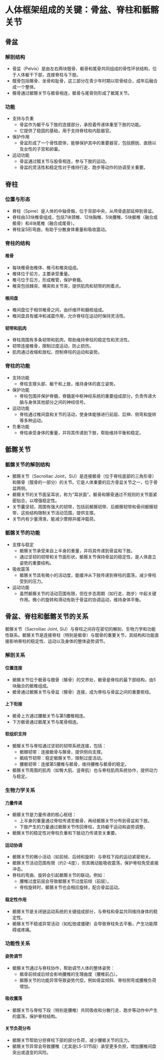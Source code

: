 # 人体框架组成的关键：骨盆、脊柱和骶髂关节

## 骨盆

### 解剖结构

- 骨盆（Pelvis）是由左右两块髋骨、骶骨和尾骨共同组成的骨性环状结构，位于人体躯干下部，连接脊柱与下肢。
- 髋骨包括髂骨、坐骨和耻骨，这三部分在青少年时期以软骨结合，成年后融合成一个整体。
- 髂骨通过骶髂关节与骶骨相连，骶骨与尾骨则形成了骶尾关节。

### 功能

- 支持与负重
  - 骨盆作为躯干与下肢的连接部分，承担着传递体重至下肢的功能。
  - 它提供了稳固的基础，用于支持脊柱和内脏器官。
- 保护作用
  - 骨盆形成了一个骨性腔体，能够保护其中的重要器官，包括膀胱、直肠以及女性的子宫和卵巢。
- 运动功能
  - 骨盆通过髋关节与股骨相连，参与下肢的运动。
  - 骨盆的灵活性和稳定性对于维持行走、跑步等动作的协调至关重要。

## 脊柱

### 位置与形态

- 脊柱（Spine）是人体的中轴骨骼，位于背部中央，从颅骨底部延伸到骨盆。
- 脊柱由33块椎骨组成，包括7块颈椎、12块胸椎、5块腰椎、5块骶椎（融合成骶骨）和4块尾椎（融合成尾骨）。
- 脊柱呈S形弯曲，有助于分散身体重量和吸收震动。

### 脊柱的结构

#### 椎骨

- 每块椎骨由椎体、椎弓和椎突组成。
- 椎体位于前方，主要承受重量。
- 椎弓位于后方，形成椎管，保护脊髓。
- 椎突包括棘突、横突和关节突，提供肌肉和韧带的附着点。

#### 椎间盘

- 椎间盘位于相邻椎骨之间，由纤维环和髓核组成。
- 椎间盘具有缓冲和减震作用，允许脊柱在运动时保持灵活性。

#### 韧带和肌肉

- 脊柱周围有多条韧带和肌肉，帮助维持脊柱的稳定性和灵活性。
- 韧带连接椎骨，限制过度运动，防止损伤。
- 肌肉通过收缩和放松，控制脊柱的运动和姿势。

### 脊柱的功能

- 支持功能
  - 脊柱支撑头部、躯干和上肢，维持身体的直立姿势。
- 保护功能
  - 脊柱包围并保护脊髓，脊髓是中枢神经系统的重要组成部分，负责传递大脑与身体其他部分之间的神经信号。
- 运动功能
  - 脊柱通过椎间盘和关节的活动，使身体能够进行前屈、后伸、侧弯和旋转等多种运动。
- 负重功能
  - 脊柱承受身体的重量，并将其传递到下肢，帮助维持平衡和稳定。

## 骶髂关节

### 骶髂关节的解剖结构

- 骶髂关节（Sacroiliac Joint，SIJ）是连接骶骨（位于脊柱底部的三角形骨）和髂骨（髋骨的一部分）的关节。它是人体重要的后方骨盆关节之一，位于骨盆两侧。
- 骶髂关节的关节面呈耳状，称为“耳状面”。骶骨和髂骨通过不规则的关节面紧密贴合，以增强稳定性。  
- 关节囊坚韧，周围有强大的韧带，包括前骶髂韧带、后骶髂韧带和骨间骶髂韧带，这些结构限制关节活动范围，提供支撑。  
- 关节内有少量滑液，能减少摩擦并缓冲载荷。  

### 骶髂关节的功能

- 支撑与稳定
  - 骶髂关节承受来自上半身的重量，并将其传递到骨盆和下肢。
  - 通过坚韧的韧带和关节面形状，骶髂关节保持骨盆的稳定性，是人体直立姿势的重要结构。
- 吸收震荡
  - 骶髂关节具有微小的活动度，能缓冲从下肢传递到脊柱的震荡，减少脊柱受到的压力。
- 运动功能
  - 虽然骶髂关节的活动范围有限，但在步态周期（如行走、跑步）中起关键作用。微小的旋转和滑动有助于骨盆的协调运动，维持身体平衡。

## 骨盆、脊柱和骶髂关节的关系

骶髂关节（Sacroiliac Joint, SIJ）与脊柱之间存在密切的解剖、生物力学和功能性联系。骶髂关节是连接脊柱（特别是骶骨）与髋骨的重要关节，其结构和功能直接影响脊柱的稳定性、运动以及身体的整体姿势调节。

### 解剖关系

#### 位置连接

- 骶髂关节位于骶骨与髋骨（髂骨）的交界处，骶骨是脊柱的最下部结构，由5块融合的骶椎组成。
- 骶骨通过骶髂关节与骨盆（髂骨）连接，成为脊柱与骨盆之间的重要枢纽。

#### 上下衔接

- 骶骨上方通过腰骶关节与第5腰椎相连。
- 下方骶骨通过骶尾关节与尾骨相连。

#### 软组织支持

- 骶髂关节与脊柱通过坚韧的韧带系统连接，包括：
  - 骶棘韧带：连接骶骨与髂骨，提供侧向支撑。
  - 骶结节韧带：稳定骶髂关节，限制过度活动。
  - 腰骶韧带：连接第5腰椎与骶骨，维持腰椎与骶骨的稳定。
- 骶髂关节周围的肌肉（如臀大肌、竖脊肌）也与脊柱肌肉系统协作，提供动力与稳定。

### 生物力学关系

#### 力量传递

- 骶髂关节是力量传递的核心枢纽：
  - 上半身的重量通过脊柱传递至骶骨，再经骶髂关节分布到骨盆和下肢。
  - 下肢产生的力量通过骶髂关节传回脊柱，支持躯干运动和姿势调整。
- 骶髂关节的稳定性对脊柱负重和下肢动力传递至关重要。

#### 运动协调

- 骶髂关节的微小活动（如前倾、后倾和旋转）与脊柱下段的运动紧密相关。
- 骶髂关节活动范围有限（约2-4度），但其微动能吸收震荡，保护脊柱免受直接冲击。
- 脊柱的弯曲、旋转会引起骶髂关节的联动。例如：
  - 腰椎过度前屈会导致骶髂关节过度前倾（前屈）。
  - 脊柱旋转时，骶髂关节也会相应旋转，配合骨盆运动。

#### 稳定性作用

- 骶髂关节是关闭链运动系统的关键组成部分，与脊柱和骨盆共同维持身体的稳定性。
- 骶髂关节不稳或异常活动（如松弛或僵硬）会导致脊柱失去平衡，产生功能障碍或疼痛。

### 功能性关系

#### 姿势调节

- 骶髂关节通过与脊柱协作，帮助调节人体的整体姿势：
  - 骶骨前倾或后倾会影响腰椎的生理曲度（腰椎前凸）。
  - 骶髂关节的功能异常导致姿势代偿，例如骨盆倾斜、脊柱侧弯或腰椎负荷增加。

#### 吸收震荡

- 骶髂关节与脊柱下段（特别是腰椎）共同吸收和分散行走、跑步等动作中产生的震荡，保护脊柱结构。

#### 关节负荷分布

- 骶髂关节帮助分担脊柱下部的部分负荷，减少腰骶关节的压力。
- 骶髂关节异常会导致腰椎（尤其是L5-S1节段）承受更多负担，增加腰椎间盘突出或退变的风险。
